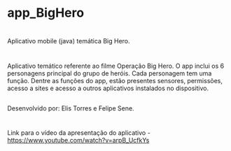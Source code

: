 # app_BigHero
#
Aplicativo mobile (java) temática Big Hero.
#
Aplicativo temático referente ao filme Operação Big Hero. O app inclui os 6 personagens principal do grupo de heróis. Cada personagem tem uma função. Dentre as funções do app, estão presentes sensores, permissões, acesso a sites e acesso a outros aplicativos instalados no dispositivo.
##
Desenvolvido por: Elis Torres e Felipe Sene.
# 
Link para o vídeo da apresentação do aplicativo - https://www.youtube.com/watch?v=arpB_UcfkYs 
